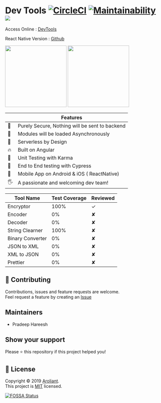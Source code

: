 # Dev Tools [![CircleCI](https://circleci.com/gh/Aroliant/DevTools.svg?style=svg)](https://circleci.com/gh/Aroliant/DevTools) [![Maintainability](https://api.codeclimate.com/v1/badges/471981e7cfb7c53496d0/maintainability)](https://codeclimate.com/github/Aroliant/DevTools/maintainability) <a href="https://codeclimate.com/github/Aroliant/DevTools/test_coverage"><img src="https://api.codeclimate.com/v1/badges/471981e7cfb7c53496d0/test_coverage" /></a>

Access Online  : [DevTools](https://tools.aroliant.com)

React Native Version : [Github](https://github.com/Aroliant/DevTools.ReactNative)

<a href="https://itunes.apple.com/us/app/dev-tools/id"><img src="http://i.imgur.com/7IxtMV0.png" width="200"/></a>
<a href="https://play.google.com/store/apps/details?id="><img src="http://i.imgur.com/pxFfB0S.png" width="200"/></a>


|    | Features                                       |
|----|------------------------------------------------|
| 🔑 | Purely Secure, Nothing will be sent to backend |
| 🚀 | Modules will be loaded Asynchronously          |
| 🔧 | Serverless by Design                           |
| 🔥 | Built on Angular                               |
| 🔌 | Unit Testing with Karma                        |
| 💯 | End to End testing with Cypress                |
| 📱 | Mobile App on Android & iOS ( ReactNative)     |
| 🖐 | A passionate and welcoming dev team!           |


| Tool Name        | Test Coverage | Reviewed |
|------------------|---------------|----------|
| Encryptor        | 100%          | ✓        |
| Encoder          | 0%            | ✘        |
| Decoder          | 0%            | ✘        |
| String Clearner  | 100%          | ✘        |
| Binary Converter | 0%            | ✘        |
| JSON to XML      | 0%            | ✘        |
| XML to JSON      | 0%            | ✘        |
| Prettier         | 0%            | ✘        |

## 🤝 Contributing

Contributions, issues and feature requests are welcome.<br />
Feel request a feature by creating an [Issue](https://github.com/Aroliant/DevTools/issues)

## Maintainers

* Pradeep Hareesh

## Show your support

Please ⭐️ this repository if this project helped you!

## 📝 License

Copyright © 2019 [Aroliant](https://github.com/aroliant).<br />
This project is [MIT](https://github.com/Aroliant/DevTools/blob/master/LICENSE) licensed.

[![FOSSA Status](https://app.fossa.com/api/projects/git%2Bgithub.com%2FAroliant%2FDevTools.svg?type=large)](https://app.fossa.com/projects/git%2Bgithub.com%2FAroliant%2FDevTools?ref=badge_large)
